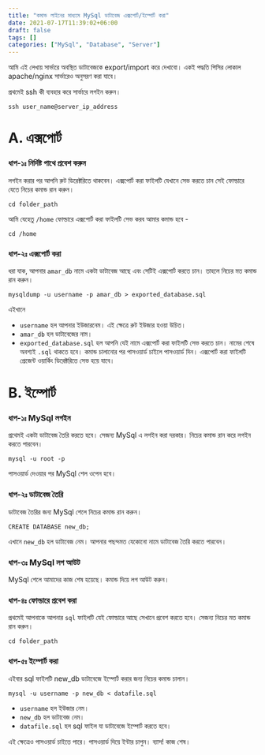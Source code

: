 ```yaml
---
title: "কমান্ড লাইনের মাধ্যমে MySql ডাটাবেজ এক্সপোর্ট/ইম্পোর্ট করা"
date: 2021-07-17T11:39:02+06:00
draft: false
tags: []
categories: ["MySql", "Database", "Server"]
---
```


আমি এই লেখায় সার্ভারে অবস্থিত ডাটাবেজকে export/import করে দেখাবো। একই পদ্ধতি পিসির লোকাল apache/nginx সার্ভারেও অনুসরণ করা যাবে।

প্রথমেই ssh কী ব্যবহার করে সার্ভারে লগইন করুন।
```
ssh user_name@server_ip_address
```
# A. এক্সপোর্ট
### ধাপ-১ঃ নির্দিষ্ট পাথে প্রবেশ করুন
লগইন করার পর আপনি রুট ডিরেক্টরিতে থাকবেন। এক্সপোর্ট করা ফাইলটি যেখানে সেভ করতে চান সেই ফোল্ডারে যেতে নিচের কমান্ড রান করুন।
```
cd folder_path
```
আমি যেহেতু `/home` ফোল্ডারে এক্সপোর্ট করা ফাইলটি সেভ করব আমার কমান্ড হবে - 
```
cd /home
```
### ধাপ-২ঃ এক্সপোর্ট করা
ধরা যাক, আপনার `amar_db` নামে একটা ডাটাবেজ আছে এবং সেটিই এক্সপোর্ট করতে চান। তাহলে নিচের মত কমান্ড রান করুন। 

```
mysqldump -u username -p amar_db > exported_database.sql
```
এইখানে 
* `username` হল আপনার ইউজারনেম। এই ক্ষেত্রে রুট ইউজার হওয়া উচিত।
* `amar_db` হল ডাটাবেজের নাম।
* `exported_database.sql` হল আপনি যেই নামে এক্সপোর্ট করা ফাইলটি সেভ করতে চান। নামের শেষে অবশ্যই `.sql` থাকতে হবে।
কমান্ড চালানোর পর পাসওয়ার্ড চাইলে পাসওয়ার্ড দিন। এক্সপোর্ট করা ফাইলটি প্রেজেন্ট ওয়ার্কিং ডিরেক্টরিতে সেভ হয়ে যাবে। 
  
    
# B. ইম্পোর্ট
### ধাপ-১ঃ MySql লগইন
প্রথেমই একটা ডাটাবেজ তৈরি করতে হবে। সেজন্য MySql এ লগইন করা দরকার। নিচের কমান্ড রান করে লগইন করতে পারবেন।
```
mysql -u root -p
```
পাসওয়ার্ড দেওয়ার পর MySql শেল ওপেন হবে।

### ধাপ-২ঃ ডাটাবেজ তৈরি
ডাটাবেজ তৈরির জন্য MySql শেলে নিচের কমান্ড রান করুন।
```
CREATE DATABASE new_db;
```
এখানে `new_db` হল ডাটাবেজ নেম। আপনার পছন্দমত যেকোনো নামে ডাটাবেজ তৈরি করতে পারবেন।

### ধাপ-৩ঃ MySql লগ আউট
MySql শেলে আমাদের কাজ শেষ হয়েছে। কমান্ড দিয়ে লগ আউট করুন। 

### ধাপ-৪ঃ ফোল্ডারে প্রবেশ করা
প্রথমেই আপনাকে আপনার `sql` ফাইলটি যেই ফোল্ডারে আছে সেখানে প্রবেশ করতে হবে। সেজন্য নিচের মত কমান্ড রান করুন। 
```
cd folder_path
```

### ধাপ-৫ঃ ইম্পোর্ট করা
এইবার sql ফাইলটি new_db ডাটাবেজে ইম্পোর্ট করার জন্য নিচের কমান্ড চালান।
```
mysql -u username -p new_db < datafile.sql
```

* `username` হল ইউজার নেম।  
* `new_db` হল ডাটাবেজ নেম।  
* `datafile.sql` হল sql ফাইল যা ডাটাবেজে ইম্পোর্ট করতে হবে।  

এই ক্ষেত্রেও পাসওয়ার্ড চাইতে পারে। পাসওয়ার্ড দিয়ে ইন্টার চাপুন। ব্যাস! কাজ শেষ।
